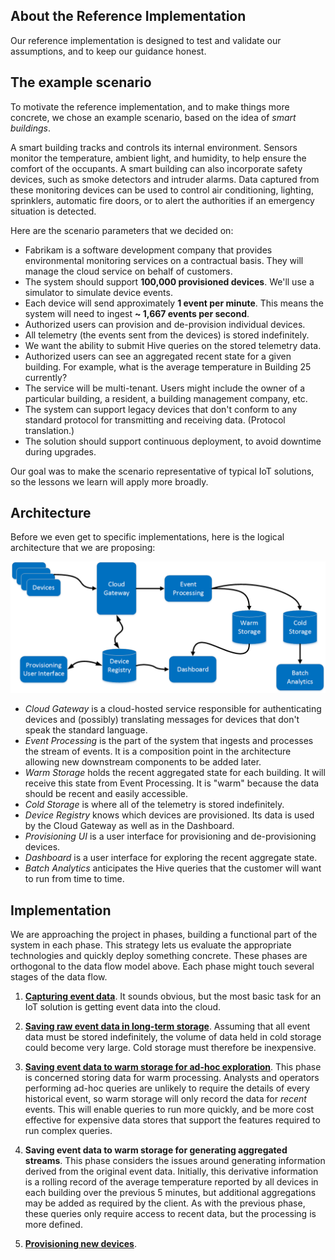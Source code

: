 ## About the Reference Implementation

Our reference implementation is designed to test and validate our assumptions, and to keep our guidance honest. 

## The example scenario

To motivate the reference implementation, and to make things more concrete, we chose an example scenario, based on the idea of *smart buildings*.

A smart building tracks and controls its internal environment. Sensors monitor the temperature, ambient light, and humidity, to help ensure the comfort of the occupants. A smart building can also incorporate safety devices, such as smoke detectors and intruder alarms. Data captured from these monitoring devices can be used to control air conditioning, lighting, sprinklers, automatic fire doors, or to alert the authorities if an emergency situation is detected.

Here are the scenario parameters that we decided on:

- Fabrikam is a software development company that provides environmental monitoring services on a contractual basis. They will manage the cloud service on behalf of customers.
- The system should support **100,000 provisioned devices**. We'll use a simulator to simulate device events.
- Each device will send approximately **1 event per minute**. This means the system will need to ingest **~ 1,667 events per second**.
- Authorized users can provision and de-provision individual devices. 
- All telemetry (the events sent from the devices) is stored indefinitely.
- We want the ability to submit Hive queries on the stored telemetry data.
- Authorized users can see an aggregated recent state for a given building. For example, what is the average temperature in Building 25 currently? 
- The service will be multi-tenant. Users might include the owner of a particular building, a resident, a building management company, etc.      
- The system can support legacy devices that don't conform to any standard protocol for transmitting and receiving data. (Protocol translation.)
- The solution should support continuous deployment, to avoid downtime during upgrades.

Our goal was to make the scenario representative of typical IoT solutions, so the lessons we learn will apply more broadly.  


## Architecture

Before we even get to specific implementations, here is the logical architecture that we are proposing:

![plan for the logical architecture](media/logical-architecture.png)

- _Cloud Gateway_ is a cloud-hosted service responsible for authenticating devices and (possibly) translating messages for devices that don't speak the standard language.
- _Event Processing_ is the part of the system that ingests and processes the stream of events. It is a composition point in the architecture allowing new downstream components to be added later.
- _Warm Storage_ holds the recent aggregated state for each building. It will receive this state from Event Processing. It is "warm" because the data should be recent and easily accessible.
- _Cold Storage_ is where all of the telemetry is stored indefinitely.
- _Device Registry_ knows which devices are provisioned. Its data is used by the Cloud Gateway as well as in the Dashboard.
- _Provisioning UI_ is a user interface for provisioning and de-provisioning devices.
- _Dashboard_ is a user interface for exploring the recent aggregate state.
- _Batch Analytics_ anticipates the Hive queries that the customer will want to run from time to time.

## Implementation

We are approaching the project in phases, building a functional part of the system in each phase. This strategy lets us evaluate the appropriate technologies and quickly deploy something concrete. These phases are orthogonal to the data flow model above. Each phase might touch several stages of the data flow.

1. **[Capturing event data][event-ingestion]**. It sounds obvious, but the most basic task for an IoT solution is getting event data into the cloud.

1. **[Saving raw event data in long-term storage][long-term-storage]**. Assuming that all event data must be stored indefinitely, the volume of data held in cold storage could become very large. Cold storage must therefore be inexpensive.

1. **[Saving event data to warm storage for ad-hoc exploration][ad-hoc-exploration]**. This phase is concerned storing data for warm processing. Analysts and operators performing ad-hoc queries are unlikely to require the details of every historical event, so warm storage will only record the data for *recent* events. This will enable queries to run more quickly, and be more cost effective for expensive data stores that support the features required to run complex queries.

1. **Saving event data to warm storage for generating aggregated streams**. This phase considers the issues around generating information derived from the original event data. Initially, this derivative information is a rolling record of the average temperature reported by all devices in each building over the previous 5 minutes, but additional aggregations may be added as required by the client. As with the previous phase, these queries only require access to recent data, but the processing is more defined.

1. **[Provisioning new devices][device-provisioning]**. 


[event-ingestion]: 04-event-ingestion.md
[long-term-storage]: 05-long-term-storage.md
[ad-hoc-exploration]: 06-ad-hoc-exploration.md
[device-provisioning]: 07-device-provisioning.md
